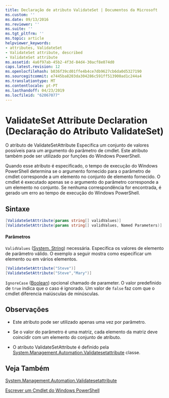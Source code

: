 ```yaml
---
title: Declaração de atributo ValidateSet | Documentos da Microsoft
ms.custom: ''
ms.date: 09/13/2016
ms.reviewer: ''
ms.suite: ''
ms.tgt_pltfrm: ''
ms.topic: article
helpviewer_keywords:
- attributes, ValidateSet
- ValidateSet attribute, described
- ValidateSet attribute
ms.assetid: 4a6f97ab-45b2-4f3d-84d4-30acf8e074d0
caps.latest.revision: 12
ms.openlocfilehash: b036f39cd01ffe4b4ce7db9627cb6da0d5327190
ms.sourcegitcommit: e7445ba8203da304286c591ff513900ad1c244a4
ms.translationtype: MT
ms.contentlocale: pt-PT
ms.lasthandoff: 04/23/2019
ms.locfileid: "62067077"
---
```

# <a name="validateset-attribute-declaration"></a>ValidateSet Attribute Declaration (Declaração do Atributo ValidateSet)

O atributo de ValidateSetAttribute Especifica um conjunto de valores possíveis para um argumento do parâmetro de cmdlet. Este atributo também pode ser utilizado por funções do Windows PowerShell.

Quando esse atributo é especificado, o tempo de execução do Windows PowerShell determina se o argumento fornecido para o parâmetro de cmdlet corresponde a um elemento no conjunto de elemento fornecido. O cmdlet é executado apenas se o argumento do parâmetro corresponde a um elemento no conjunto. Se nenhuma correspondência for encontrada, é gerado um erro ao tempo de execução do Windows PowerShell.

## <a name="syntax"></a>Sintaxe

```csharp
[ValidateSetAttribute(params string[] validValues)]
[ValidateSetAttribute(params string[] validValues, Named Parameters)]
```

#### <a name="parameters"></a>Parâmetros

`ValidValues` ([System. String](/dotnet/api/System.String)) necessária. Especifica os valores de elemento de parâmetro válido. O exemplo a seguir mostra como especificar um elemento ou em vários elementos.

```csharp
[ValidateSetAttribute("Steve")]
[ValidateSetAttribute("Steve","Mary")]
```

`IgnoreCase` ([Boolean](/dotnet/api/System.Boolean)) opcional chamado de parameter. O valor predefinido de `true` indica que o caso é ignorado. Um valor de `false` faz com que o cmdlet diferencia maiúsculas de minúsculas.

## <a name="remarks"></a>Observações

- Este atributo pode ser utilizado apenas uma vez por parâmetro.

- Se o valor do parâmetro é uma matriz, cada elemento da matriz deve coincidir com um elemento do conjunto de atributo.

- O atributo ValidateSetAttribute é definido pela [System.Management.Automation.Validatesetattribute](/dotnet/api/System.Management.Automation.ValidateSetAttribute) classe.

## <a name="see-also"></a>Veja Também

[System.Management.Automation.Validatesetattribute](/dotnet/api/System.Management.Automation.ValidateSetAttribute)

[Escrever um Cmdlet do Windows PowerShell](./writing-a-windows-powershell-cmdlet.md)
